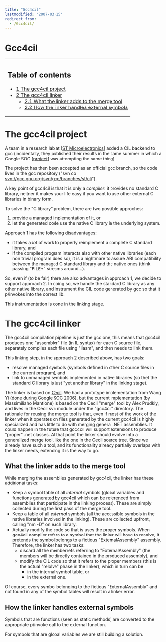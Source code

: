 ```yaml
---
title: "Gcc4cil"
lastmodified: '2007-03-15'
redirect_from:
  - /Gcc4cil/
---
```


Gcc4cil
=======

<table>
<col width="100%" />
<tbody>
<tr class="odd">
<td align="left"><h2>Table of contents</h2>
<ul>
<li><a href="#the-gcc4cil-project">1 The gcc4cil project</a></li>
<li><a href="#the-gcc4cil-linker">2 The gcc4cil linker</a>
<ul>
<li><a href="#what-the-linker-adds-to-the-merge-tool">2.1 What the linker adds to the merge tool</a></li>
<li><a href="#how-the-linker-handles-external-symbols">2.2 How the linker handles external symbols</a></li>
</ul></li>
</ul></td>
</tr>
</tbody>
</table>

The gcc4cil project
===================

A team in a research lab at [[ST Microelectronics](http://www.st.com)] added a CIL backend to gcc (incidentally, they published their results in the same summer in which a Google SOC [[project](/archived/summer2006/#gcc-cil-backend)] was attempting the same thing).

The project has then been accepted as an official gcc branch, so the code lives in the gcc repository ("svn co [svn://gcc.gnu.org/svn/gcc/branches/st/cli](svn://gcc.gnu.org/svn/gcc/branches/st/cli)").

A key point of gcc4cil is that it is only a *compiler*: it provides no standard C library, neitner it makes your life easy if you want to use other external C libraries in binary form.

To solve the "C library" problem, there are two possible approches:

1.  provide a managed implementation of it, or
2.  let the generated code use the native C library in the underlying system.

Approach 1 has the following disadvantages:

-   it takes a *lot* of work to properly reimplement a complete C standard library, and
-   if the compiled program interacts also with other native libraries (each non trivial program does so), it is a nightmare to assure ABI compatibility between the managed C standard library and the native ones (think passing "FILE\*" streams around...).

So, even if (to be fair) there are also advantages in approach 1, we decide to support approach 2. In doing so, we handle the standard C library as any other native library, and instrument the CIL code generated by gcc so that it p/invokes into the correct lib.

This instrumentation is done in the linking stage.

The gcc4cil linker
==================

The gcc4cil compilation pipeline is just the gcc one; this means that gcc4cil produces one "assembler" file (in IL syntax) for each C source file, separately compiles each file using "ilasm", and then needs to link them.

This linking step, in the approach 2 described above, has two goals:

-   resolve managed symbols (symbols defined in other C source files in the current program), and
-   link to unmanaged symbols implemented in native libraries (so thet the standard C library is just "yet another library" in the linking stage).

The linker is based on [Cecil](/Cecil). We had a prototype implementation from Wang Yi (done during Google SOC 2006), but the current implementation (by Massimiliaho Mantione) is based on the Cecil "merge" tool by Alex Prudkiy, and lives in the Cecil svn module under the "gcc4cil" directory. The rationale for reusing the merge tool is that, even if most of the work of the linker when it operates on files generated by the current gcc4cil is highly specialized and has little to do with merging general .NET assemblies. It could happen in the future that gcc4cil will support extensions to produce "proper" .net classes. At that point the linker should evolve into a generalized merge tool, like the one in the Cecil source tree. Since we already have such a tool, and its functionality already partially overlaps with the linker needs, extending it is the way to go.

What the linker adds to the merge tool
--------------------------------------

While merging the assemblies generated by gcc4cil, the linker has these additional tasks:

-   Keep a symbol table of all *internal* symbols (global variables and functions generated by gcc4cil which can be referenced from assemblies that participate in the linking process). These are simply collected during the first pass of the merge tool.
-   Keep a table of all *external* symbols (all the accessible symbols in the native libraries involved in the linking). These are collected upfront, calling "nm -D" on each library.
-   Actually modify the code so that is uses the proper symbols. When gcc4cil compiler refers to a symbol that the linker will have to resolve, it pretends the symbol belongs to a fictious "ExternalAssembly" assembly. Therefore, the linker has two tasks:
    -   discard all the memberrefs referring to "ExternalAssembly" (the members will be directly contained in the produced assembly), and
    -   modify the CIL code so that it refers to the proper members (this is the actual "relolve" phase in the linker), which in turn can be
        -   in the internal symbol table, or
        -   in the external one.

Of course, every symbol belonging to the fictious "ExternalAssembly" and not found in any of the symbol tables will result in a linker error.

How the linker handles external symbols
---------------------------------------

Symbols that are functions (seen as static methods) are converted to the appropriate p/invoke call to the external function.

For symbols that are global variables we are still building a solution.

